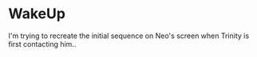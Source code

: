 # WakeUp

I'm trying to recreate the initial sequence on Neo's screen when Trinity is first contacting him..
